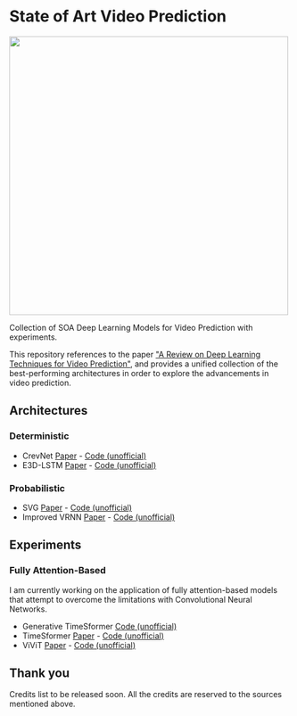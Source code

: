 # State of Art Video Prediction
<img src="https://raw.githubusercontent.com/dyelax/Adversarial_Video_Generation/master/Results/Gifs/4_Comparison.gif" width="500px"></img>

Collection of SOA Deep Learning Models for Video Prediction with experiments.

This repository references to the paper ["A Review on Deep Learning Techniques for Video Prediction"](https://arxiv.org/pdf/2004.05214.pdf), and provides a unified collection of the best-performing architectures in order to explore the advancements in video prediction.

## Architectures

### Deterministic
- CrevNet [Paper](https://openreview.net/forum?id=B1eY_pVYvB) - [Code (unofficial)](https://github.com/rrxi/CrevNet)
- E3D-LSTM [Paper](https://openreview.net/forum?id=B1lKS2AqtX) - [Code (unofficial)](https://github.com/metrofun/E3D-LSTM)

### Probabilistic
- SVG [Paper](https://arxiv.org/abs/1802.07687) - [Code (unofficial)](https://github.com/edenton/svg/)
- Improved VRNN [Paper](https://arxiv.org/abs/1904.12165) - [Code (unofficial)](https://github.com/facebookresearch/improved_vrnn)

## Experiments

### Fully Attention-Based
I am currently working on the application of fully attention-based models that attempt to overcome the limitations with Convolutional Neural Networks. 

- Generative TimeSformer [Code (unofficial)](https://github.com/halixness/generative_timesformer_pytorch)
- TimeSformer [Paper](https://arxiv.org/pdf/2102.05095.pdf) - [Code (unofficial)](https://github.com/lucidrains/TimeSformer-pytorch)
- ViViT [Paper](https://arxiv.org/pdf/2103.15691.pdf) - [Code (unofficial)](https://github.com/rishikksh20/ViViT-pytorch)

## Thank you
Credits list to be released soon. All the credits are reserved to the sources mentioned above.
